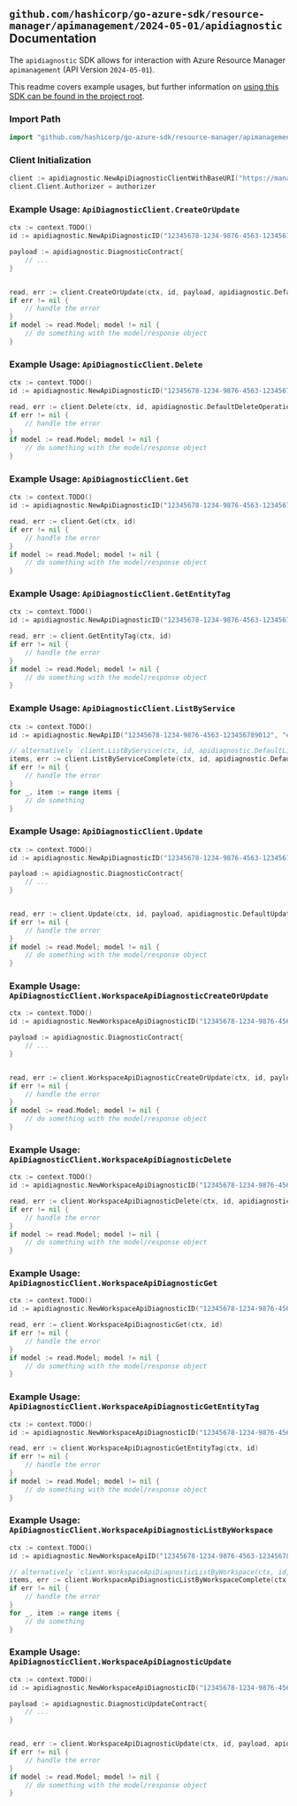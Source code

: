 
## `github.com/hashicorp/go-azure-sdk/resource-manager/apimanagement/2024-05-01/apidiagnostic` Documentation

The `apidiagnostic` SDK allows for interaction with Azure Resource Manager `apimanagement` (API Version `2024-05-01`).

This readme covers example usages, but further information on [using this SDK can be found in the project root](https://github.com/hashicorp/go-azure-sdk/tree/main/docs).

### Import Path

```go
import "github.com/hashicorp/go-azure-sdk/resource-manager/apimanagement/2024-05-01/apidiagnostic"
```


### Client Initialization

```go
client := apidiagnostic.NewApiDiagnosticClientWithBaseURI("https://management.azure.com")
client.Client.Authorizer = authorizer
```


### Example Usage: `ApiDiagnosticClient.CreateOrUpdate`

```go
ctx := context.TODO()
id := apidiagnostic.NewApiDiagnosticID("12345678-1234-9876-4563-123456789012", "example-resource-group", "serviceValue", "apiIdValue", "diagnosticIdValue")

payload := apidiagnostic.DiagnosticContract{
	// ...
}


read, err := client.CreateOrUpdate(ctx, id, payload, apidiagnostic.DefaultCreateOrUpdateOperationOptions())
if err != nil {
	// handle the error
}
if model := read.Model; model != nil {
	// do something with the model/response object
}
```


### Example Usage: `ApiDiagnosticClient.Delete`

```go
ctx := context.TODO()
id := apidiagnostic.NewApiDiagnosticID("12345678-1234-9876-4563-123456789012", "example-resource-group", "serviceValue", "apiIdValue", "diagnosticIdValue")

read, err := client.Delete(ctx, id, apidiagnostic.DefaultDeleteOperationOptions())
if err != nil {
	// handle the error
}
if model := read.Model; model != nil {
	// do something with the model/response object
}
```


### Example Usage: `ApiDiagnosticClient.Get`

```go
ctx := context.TODO()
id := apidiagnostic.NewApiDiagnosticID("12345678-1234-9876-4563-123456789012", "example-resource-group", "serviceValue", "apiIdValue", "diagnosticIdValue")

read, err := client.Get(ctx, id)
if err != nil {
	// handle the error
}
if model := read.Model; model != nil {
	// do something with the model/response object
}
```


### Example Usage: `ApiDiagnosticClient.GetEntityTag`

```go
ctx := context.TODO()
id := apidiagnostic.NewApiDiagnosticID("12345678-1234-9876-4563-123456789012", "example-resource-group", "serviceValue", "apiIdValue", "diagnosticIdValue")

read, err := client.GetEntityTag(ctx, id)
if err != nil {
	// handle the error
}
if model := read.Model; model != nil {
	// do something with the model/response object
}
```


### Example Usage: `ApiDiagnosticClient.ListByService`

```go
ctx := context.TODO()
id := apidiagnostic.NewApiID("12345678-1234-9876-4563-123456789012", "example-resource-group", "serviceValue", "apiIdValue")

// alternatively `client.ListByService(ctx, id, apidiagnostic.DefaultListByServiceOperationOptions())` can be used to do batched pagination
items, err := client.ListByServiceComplete(ctx, id, apidiagnostic.DefaultListByServiceOperationOptions())
if err != nil {
	// handle the error
}
for _, item := range items {
	// do something
}
```


### Example Usage: `ApiDiagnosticClient.Update`

```go
ctx := context.TODO()
id := apidiagnostic.NewApiDiagnosticID("12345678-1234-9876-4563-123456789012", "example-resource-group", "serviceValue", "apiIdValue", "diagnosticIdValue")

payload := apidiagnostic.DiagnosticContract{
	// ...
}


read, err := client.Update(ctx, id, payload, apidiagnostic.DefaultUpdateOperationOptions())
if err != nil {
	// handle the error
}
if model := read.Model; model != nil {
	// do something with the model/response object
}
```


### Example Usage: `ApiDiagnosticClient.WorkspaceApiDiagnosticCreateOrUpdate`

```go
ctx := context.TODO()
id := apidiagnostic.NewWorkspaceApiDiagnosticID("12345678-1234-9876-4563-123456789012", "example-resource-group", "serviceValue", "workspaceIdValue", "apiIdValue", "diagnosticIdValue")

payload := apidiagnostic.DiagnosticContract{
	// ...
}


read, err := client.WorkspaceApiDiagnosticCreateOrUpdate(ctx, id, payload, apidiagnostic.DefaultWorkspaceApiDiagnosticCreateOrUpdateOperationOptions())
if err != nil {
	// handle the error
}
if model := read.Model; model != nil {
	// do something with the model/response object
}
```


### Example Usage: `ApiDiagnosticClient.WorkspaceApiDiagnosticDelete`

```go
ctx := context.TODO()
id := apidiagnostic.NewWorkspaceApiDiagnosticID("12345678-1234-9876-4563-123456789012", "example-resource-group", "serviceValue", "workspaceIdValue", "apiIdValue", "diagnosticIdValue")

read, err := client.WorkspaceApiDiagnosticDelete(ctx, id, apidiagnostic.DefaultWorkspaceApiDiagnosticDeleteOperationOptions())
if err != nil {
	// handle the error
}
if model := read.Model; model != nil {
	// do something with the model/response object
}
```


### Example Usage: `ApiDiagnosticClient.WorkspaceApiDiagnosticGet`

```go
ctx := context.TODO()
id := apidiagnostic.NewWorkspaceApiDiagnosticID("12345678-1234-9876-4563-123456789012", "example-resource-group", "serviceValue", "workspaceIdValue", "apiIdValue", "diagnosticIdValue")

read, err := client.WorkspaceApiDiagnosticGet(ctx, id)
if err != nil {
	// handle the error
}
if model := read.Model; model != nil {
	// do something with the model/response object
}
```


### Example Usage: `ApiDiagnosticClient.WorkspaceApiDiagnosticGetEntityTag`

```go
ctx := context.TODO()
id := apidiagnostic.NewWorkspaceApiDiagnosticID("12345678-1234-9876-4563-123456789012", "example-resource-group", "serviceValue", "workspaceIdValue", "apiIdValue", "diagnosticIdValue")

read, err := client.WorkspaceApiDiagnosticGetEntityTag(ctx, id)
if err != nil {
	// handle the error
}
if model := read.Model; model != nil {
	// do something with the model/response object
}
```


### Example Usage: `ApiDiagnosticClient.WorkspaceApiDiagnosticListByWorkspace`

```go
ctx := context.TODO()
id := apidiagnostic.NewWorkspaceApiID("12345678-1234-9876-4563-123456789012", "example-resource-group", "serviceValue", "workspaceIdValue", "apiIdValue")

// alternatively `client.WorkspaceApiDiagnosticListByWorkspace(ctx, id, apidiagnostic.DefaultWorkspaceApiDiagnosticListByWorkspaceOperationOptions())` can be used to do batched pagination
items, err := client.WorkspaceApiDiagnosticListByWorkspaceComplete(ctx, id, apidiagnostic.DefaultWorkspaceApiDiagnosticListByWorkspaceOperationOptions())
if err != nil {
	// handle the error
}
for _, item := range items {
	// do something
}
```


### Example Usage: `ApiDiagnosticClient.WorkspaceApiDiagnosticUpdate`

```go
ctx := context.TODO()
id := apidiagnostic.NewWorkspaceApiDiagnosticID("12345678-1234-9876-4563-123456789012", "example-resource-group", "serviceValue", "workspaceIdValue", "apiIdValue", "diagnosticIdValue")

payload := apidiagnostic.DiagnosticUpdateContract{
	// ...
}


read, err := client.WorkspaceApiDiagnosticUpdate(ctx, id, payload, apidiagnostic.DefaultWorkspaceApiDiagnosticUpdateOperationOptions())
if err != nil {
	// handle the error
}
if model := read.Model; model != nil {
	// do something with the model/response object
}
```
